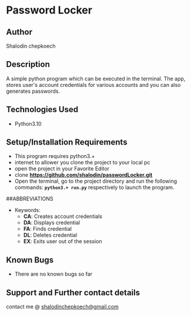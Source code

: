# Password Locker

## Author

Shalodin chepkoech

## Description

A simple python program which can be executed  in the terminal. The app, stores user's account credentials for various accounts and you can  also generates passwords.

## Technologies Used
* Python3.10

## Setup/Installation Requirements

* This program requires python3.+ 
* internet to allower you clone the project to your local pc
* open the project in your Favorite Editor
* clone **https://github.com/shalodin/passwordLocker.git**
* Open the terminal, go to the project directory and run the following commands:  **`python3.+ run.py`** respectively to launch the program.

##ABBREVIATIONS

* Keywords:
    - **CA**: Creates account credentials
    - **DA**: Displays credential
    - **FA**: Finds credential
    - **DL**: Deletes credential
    - **EX**: Exits user out of the session

## Known Bugs

* There are no known bugs so far


## Support and Further contact details

  contact me @ shalodinchepkoech@gmail.com
